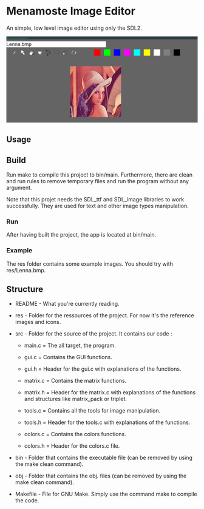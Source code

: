# Menamoste Image Editor
An simple, low level image editor using only the SDL2.

![Interface](result.png)
## Usage
## Build
Run make to compile this project to bin/main.
Furthermore, there are clean and run rules to remove temporary files and run
the program without any argument.

Note that this projet needs the SDL_ttf and SDL_image libraries to work successfully. 
They are used for text and other image types manipulation.

### Run
After having built the project, the app is located at bin/main.

### Example
The res folder contains some example images.
You should try with res/Lenna.bmp.

## Structure
+ README - What you're currently reading.

+ res - Folder for the ressources of the project. For now it's the reference
        images and icons.

+ src - Folder for the source of the project. It contains our code :
  + main.c = The all target, the program.

  + gui.c = Contains the GUI functions.
  + gui.h = Header for the gui.c with explanations of the functions.

  + matrix.c = Contains the matrix functions.
  + matrix.h = Header for the matrix.c with explanations of the functions and structures like matrix_pack or triplet.

  + tools.c = Contains all the tools for image manipulation.
  + tools.h = Header for the tools.c with explanations of the functions.

  + colors.c = Contains the colors functions.
  + colors.h = Header for the colors.c file.

+ bin - Folder that contains the executable file (can be removed by using the
        make clean command).

+ obj - Folder that contains the obj. files (can be removed by using the make
        clean command).

+ Makefile - File for GNU Make.
        Simply use the command make to compile the code.
